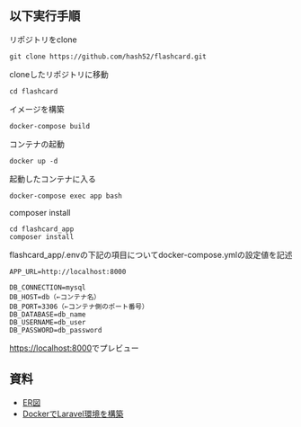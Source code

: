 ## 以下実行手順
リポジトリをclone
```
git clone https://github.com/hash52/flashcard.git
```

cloneしたリポジトリに移動
```
cd flashcard
```

イメージを構築
```
docker-compose build
```

コンテナの起動
```
docker up -d
```

起動したコンテナに入る
```
docker-compose exec app bash
```

composer install
```
cd flashcard_app
composer install
```

flashcard_app/.envの下記の項目についてdocker-compose.ymlの設定値を記述
```
APP_URL=http://localhost:8000

DB_CONNECTION=mysql
DB_HOST=db（←コンテナ名）
DB_PORT=3306（←コンテナ側のポート番号）
DB_DATABASE=db_name
DB_USERNAME=db_user
DB_PASSWORD=db_password
```

[https://localhost:8000](https://localhost:8000)でプレビュー

## 資料
- [ER図](https://lucid.app/lucidchart/de10090f-3b8d-4512-885a-e91803ae5ba2/edit?invitationId=inv_d1693898-7147-4f83-8437-7bbb3508271f)
- [DockerでLaravel環境を構築](https://qiita.com/shimotaroo/items/29f7878b01ee4b99b951)
